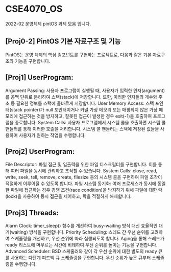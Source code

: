 # CSE4070_OS
2022-02 운영체제 pintOS 과제 모음 입니다.

## [Proj0-2] PintOS 기본 자료구조 및 기능
PintOS는 운영 체제의 핵심 컴포넌트를 구현하는 프로젝트로, 다음과 같은 기본 자료구조와 기능을 구현합니다.


## [Proj1] UserProgram:

Argument Passing: 사용자 프로그램이 실행될 때, 사용자가 입력한 인자(argument)를 공백 단위로 분리하여 스택(stack)에 저장합니다. 또한, 이러한 인자들의 개수와 주소 등 필요한 정보를 스택에 올바르게 저장합니다.
User Memory Access: 스택 포인터(stack pointer)가 null 포인터이거나 커널 가상 메모리 또는 매핑되지 않은 가상 메모리에 접근하는 것을 방지하고, 잘못된 접근이 발생한 경우 exit(-1)을 호출하여 프로그램을 종료합니다.
System Calls: 사용자 프로그램에서 시스템 콜을 호출하면 시스템 콜 핸들러를 통해 이러한 호출을 처리합니다. 시스템 콜 핸들러는 스택에 저장된 값들을 사용하여 사용자가 원하는 작업을 수행합니다.

## [Proj2] UserProgram:

File Descriptor: 파일 접근 및 입출력을 위한 파일 디스크립터를 구현합니다. 이를 통해 여러 파일을 동시에 관리하고 조작할 수 있습니다.
System Calls: close, read, write, seek, tell, remove, create, filesize 등의 시스템 콜을 구현하여 파일 조작이 적절하게 이루어질 수 있도록 합니다.
파일 시스템 동기화: 여러 프로세스가 동시에 동일한 파일에 접근하는 경우 경쟁 조건(race condition)을 방지하기 위해 파일에 대한 락(lock)을 사용하여 동시 접근을 제어하고, 락을 적절하게 해제합니다.

## [Proj3] Threads:

Alarm Clock: timer_sleep() 함수를 개선하여 busy-waiting 방식 대신 효율적인 대기(waiting) 방식을 구현합니다.
Priority Scheduling: 스레드 간 우선 순위를 고려하여 스케줄링을 개선하고, 우선 순위에 따라 실행되도록 합니다. Aging을 통해 스레드가 ready 리스트에 머무르는 시간에 비례하여 우선 순위를 높이는 기능을 구현합니다.
Advanced Scheduler: BSD 스케줄러와 같이 각 우선 순위에 대한 별도의 ready 큐를 사용하는 다단계 피드백 큐 스케줄링을 구현합니다. 우선 순위가 높은 큐부터 스케줄링을 수행합니다.
